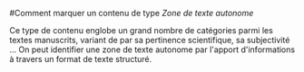 #Comment marquer un contenu de type *Zone de texte autonome*
<p>Ce type de contenu englobe un grand nombre de catégories parmi les textes manuscrits, variant de par sa pertinence scientifique, sa subjectivité ... On peut identifier une zone de texte autonome par l'apport d'informations à travers un format de texte structuré.</p>